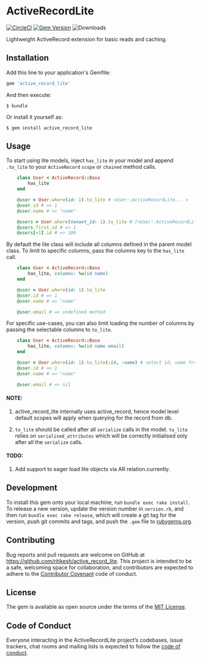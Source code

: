 # ActiveRecordLite
[![CircleCI](https://dl.circleci.com/status-badge/img/gh/ritikesh/active_record_lite/tree/master.svg?style=svg)](https://dl.circleci.com/status-badge/redirect/gh/ritikesh/active_record_lite/tree/master)
[![Gem Version](https://badge.fury.io/rb/active_record_lite.svg)](https://badge.fury.io/rb/active_record_lite)
![Downloads](https://ruby-gem-downloads-badge.herokuapp.com/active_record_lite?type=total)

Lightweight ActiveRecord extension for basic reads and caching.

## Installation

Add this line to your application's Gemfile:

```ruby
gem 'active_record_lite'
```

And then execute:

    $ bundle

Or install it yourself as:

    $ gem install active_record_lite

## Usage

To start using lite models, inject `has_lite` in your model and append `.to_lite` to your `ActiveRecord` `scope` or `chained` method calls.

```ruby
    class User < ActiveRecord::Base
        has_lite
    end

    @user = User.where(id: 1).to_lite # <User::ActiveRecordLite... >
    @user.id # => 1
    @user.name # => "name"

    @users = User.where(tenant_id: 1).to_lite # [<User::ActiveRecordLite... >, ...]
    @users.first.id # => 1
    @users[-1].id # => 100
```

By default the lite class will include all columns defined in the parent model class. To limit to specific columns, pass the columns key to the `has_lite` call.

```ruby
    class User < ActiveRecord::Base
        has_lite, columns: %w(id name)
    end

    @user = User.where(id: 1).to_lite
    @user.id # => 1
    @user.name # => "name"

    @user.email # => undefined method
```

For specific use-cases, you can also limit loading the number of columns by passing the selectable columns to `to_lite`.

```ruby
    class User < ActiveRecord::Base
        has_lite, columns: %w(id name email)
    end

    @user = User.where(id: 1).to_lite(:id, :name) # select id, name from users where id = 1;
    @user.id # => 1
    @user.name # => "name"

    @user.email # => nil
```

#### NOTE:
1. active_record_lite internally uses active_record, hence model level default scopes will apply when querying for the record from db.

2. `to_lite` should be called after all `serialize` calls in the model. `to_lite` relies on `serialised_attributes` which will be correctly initialised only after all the `serialize` calls.

#### TODO:
1. Add support to eager load lite objects via AR relation.currently.

## Development

To install this gem onto your local machine, run `bundle exec rake install`. To release a new version, update the version number in `version.rb`, and then run `bundle exec rake release`, which will create a git tag for the version, push git commits and tags, and push the `.gem` file to [rubygems.org](https://rubygems.org).

## Contributing

Bug reports and pull requests are welcome on GitHub at https://github.com/ritikesh/active_record_lite. This project is intended to be a safe, welcoming space for collaboration, and contributors are expected to adhere to the [Contributor Covenant](http://contributor-covenant.org) code of conduct.

## License

The gem is available as open source under the terms of the [MIT License](https://opensource.org/licenses/MIT).

## Code of Conduct

Everyone interacting in the ActiveRecordLite project’s codebases, issue trackers, chat rooms and mailing lists is expected to follow the [code of conduct](https://github.com/[USERNAME]/active_record_lite/blob/master/CODE_OF_CONDUCT.md).
